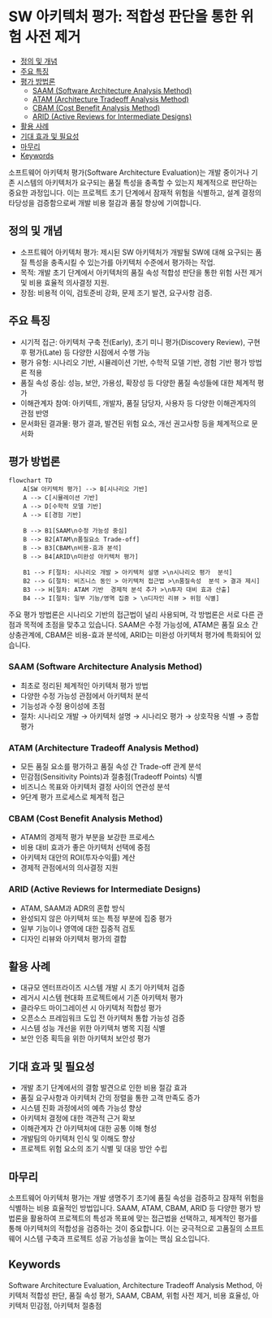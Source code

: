 # SW 아키텍처 평가: 적합성 판단을 통한 위험 사전 제거

<!-- mtoc-start -->

- [정의 및 개념](#정의-및-개념)
- [주요 특징](#주요-특징)
- [평가 방법론](#평가-방법론)
  - [SAAM (Software Architecture Analysis Method)](#saam-software-architecture-analysis-method)
  - [ATAM (Architecture Tradeoff Analysis Method)](#atam-architecture-tradeoff-analysis-method)
  - [CBAM (Cost Benefit Analysis Method)](#cbam-cost-benefit-analysis-method)
  - [ARID (Active Reviews for Intermediate Designs)](#arid-active-reviews-for-intermediate-designs)
- [활용 사례](#활용-사례)
- [기대 효과 및 필요성](#기대-효과-및-필요성)
- [마무리](#마무리)
- [Keywords](#keywords)

<!-- mtoc-end -->

소프트웨어 아키텍처 평가(Software Architecture Evaluation)는 개발 중이거나 기존 시스템의 아키텍처가 요구되는 품질 특성을 충족할 수 있는지 체계적으로 판단하는 중요한 과정입니다. 이는 프로젝트 초기 단계에서 잠재적 위험을 식별하고, 설계 결정의 타당성을 검증함으로써 개발 비용 절감과 품질 향상에 기여합니다.

## 정의 및 개념

- 소프트웨어 아키텍처 평가: 제시된 SW 아키텍처가 개발될 SW에 대해 요구되는 품질 특성을 충족시킬 수 있는가를 아키텍처 수준에서 평가하는 작업.
- 목적: 개발 초기 단계에서 아키텍처의 품질 속성 적합성 판단을 통한 위험 사전 제거 및 비용 효율적 의사결정 지원.
- 장점: 비용적 이익, 검토준비 강화, 문제 조기 발견, 요구사항 검증.

## 주요 특징

- 시기적 접근: 아키텍처 구축 전(Early), 초기 미니 평가(Discovery Review), 구현 후 평가(Late) 등 다양한 시점에서 수행 가능
- 평가 유형: 시나리오 기반, 시뮬레이션 기반, 수학적 모델 기반, 경험 기반 평가 방법론 적용
- 품질 속성 중심: 성능, 보안, 가용성, 확장성 등 다양한 품질 속성들에 대한 체계적 평가
- 이해관계자 참여: 아키텍트, 개발자, 품질 담당자, 사용자 등 다양한 이해관계자의 관점 반영
- 문서화된 결과물: 평가 결과, 발견된 위험 요소, 개선 권고사항 등을 체계적으로 문서화

## 평가 방법론

```mermaid
flowchart TD
    A[SW 아키텍처 평가] --> B[시나리오 기반]
    A --> C[시뮬레이션 기반]
    A --> D[수학적 모델 기반]
    A --> E[경험 기반]

    B --> B1[SAAM\n수정 가능성 중심]
    B --> B2[ATAM\n품질요소 Trade-off]
    B --> B3[CBAM\n비용-효과 분석]
    B --> B4[ARID\n미완성 아키텍처 평가]

    B1 --> F[절차: 시나리오 개발 > 아키텍처 설명 >\n시나리오 평가  분석]
    B2 --> G[절차: 비즈니스 동인 > 아키텍처 접근법 >\n품질속성  분석 > 결과 제시]
    B3 --> H[절차: ATAM 기반  경제적 분석 추가 >\n투자 대비 효과 산출]
    B4 --> I[절차: 일부 기능/영역 집중 > \n디자인 리뷰 > 위험 식별]
```

주요 평가 방법론은 시나리오 기반의 접근법이 널리 사용되며, 각 방법론은 서로 다른 관점과 목적에 초점을 맞추고 있습니다. SAAM은 수정 가능성에, ATAM은 품질 요소 간 상충관계에, CBAM은 비용-효과 분석에, ARID는 미완성 아키텍처 평가에 특화되어 있습니다.

### SAAM (Software Architecture Analysis Method)

- 최초로 정리된 체계적인 아키텍처 평가 방법
- 다양한 수정 가능성 관점에서 아키텍처 분석
- 기능성과 수정 용이성에 초점
- 절차: 시나리오 개발 → 아키텍처 설명 → 시나리오 평가 → 상호작용 식별 → 종합 평가

### ATAM (Architecture Tradeoff Analysis Method)

- 모든 품질 요소를 평가하고 품질 속성 간 Trade-off 관계 분석
- 민감점(Sensitivity Points)과 절충점(Tradeoff Points) 식별
- 비즈니스 목표와 아키텍처 결정 사이의 연관성 분석
- 9단계 평가 프로세스로 체계적 접근

### CBAM (Cost Benefit Analysis Method)

- ATAM의 경제적 평가 부분을 보강한 프로세스
- 비용 대비 효과가 좋은 아키텍처 선택에 중점
- 아키텍처 대안의 ROI(투자수익률) 계산
- 경제적 관점에서의 의사결정 지원

### ARID (Active Reviews for Intermediate Designs)

- ATAM, SAAM과 ADR의 혼합 방식
- 완성되지 않은 아키텍처 또는 특정 부분에 집중 평가
- 일부 기능이나 영역에 대한 집중적 검토
- 디자인 리뷰와 아키텍처 평가의 결합

## 활용 사례

- 대규모 엔터프라이즈 시스템 개발 시 초기 아키텍처 검증
- 레거시 시스템 현대화 프로젝트에서 기존 아키텍처 평가
- 클라우드 마이그레이션 시 아키텍처 적합성 평가
- 오픈소스 프레임워크 도입 전 아키텍처 통합 가능성 검증
- 시스템 성능 개선을 위한 아키텍처 병목 지점 식별
- 보안 인증 획득을 위한 아키텍처 보안성 평가

## 기대 효과 및 필요성

- 개발 초기 단계에서의 결함 발견으로 인한 비용 절감 효과
- 품질 요구사항과 아키텍처 간의 정렬을 통한 고객 만족도 증가
- 시스템 진화 과정에서의 예측 가능성 향상
- 아키텍처 결정에 대한 객관적 근거 확보
- 이해관계자 간 아키텍처에 대한 공통 이해 형성
- 개발팀의 아키텍처 인식 및 이해도 향상
- 프로젝트 위험 요소의 조기 식별 및 대응 방안 수립

## 마무리

소프트웨어 아키텍처 평가는 개발 생명주기 초기에 품질 속성을 검증하고 잠재적 위험을 식별하는 비용 효율적인 방법입니다. SAAM, ATAM, CBAM, ARID 등 다양한 평가 방법론을 활용하여 프로젝트의 특성과 목표에 맞는 접근법을 선택하고, 체계적인 평가를 통해 아키텍처의 적합성을 검증하는 것이 중요합니다. 이는 궁극적으로 고품질의 소프트웨어 시스템 구축과 프로젝트 성공 가능성을 높이는 핵심 요소입니다.

## Keywords

Software Architecture Evaluation, Architecture Tradeoff Analysis Method, 아키텍처 적합성 판단, 품질 속성 평가, SAAM, CBAM, 위험 사전 제거, 비용 효율성, 아키텍처 민감점, 아키텍처 절충점
